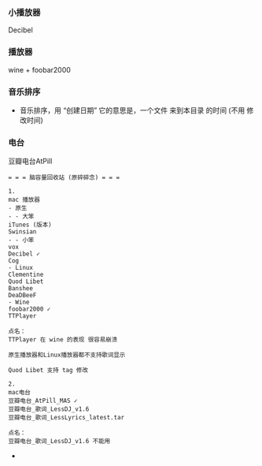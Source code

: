 
### 小播放器

Decibel

### 播放器

wine + foobar2000

### 音乐排序

- 音乐排序，用 “创建日期”
它的意思是，一个文件 来到本目录 的时间
(不用 修改时间)

### 电台

豆瓣电台AtPill

```
= = = 脑容量回收站 (原碎碎念) = = =

1.
mac 播放器
- 原生
- - 大笨
iTunes (版本)
Swinsian
- - 小笨
vox
Decibel ✓
Cog
- Linux
Clementine
Quod Libet
Banshee 
DeaDBeeF
- Wine
foobar2000 ✓
TTPlayer

点名：
TTPlayer 在 wine 的表现 很容易崩溃

原生播放器和Linux播放器都不支持歌词显示

Quod Libet 支持 tag 修改

2.
mac电台
豆瓣电台_AtPill_MAS ✓
豆瓣电台_歌词_LessDJ_v1.6
豆瓣电台_歌词_LessLyrics_latest.tar

点名：
豆瓣电台_歌词_LessDJ_v1.6 不能用

```

-
